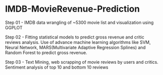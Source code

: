 # IMDB-MovieRevenue-Prediction
Step 01 - IMDB data wrangling of ~5300 movie list and visualization using GGPLOT  

Step 02 - Fitting statistical models to predict gross revenue and critic reviews analysis. Use of advance machine learning algorithms like SVM, Neural Network, MARS(Multivariate Adaptive Regression Splines) and Random Forest to predict gross revenue.  

Step 03 - Text Mining, web scrapping of movie reviews by users and critics. Sentiment analysis of top 10 and bottom 10 reviews
